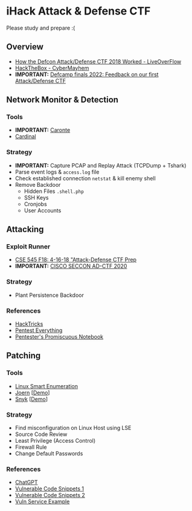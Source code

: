 # iHack Attack & Defense CTF
Please study and prepare :(

## Overview
- [How the Defcon Attack/Defense CTF 2018 Worked - LiveOverFlow](https://www.youtube.com/watch?v=RkaLyji9pNs)
- [HackTheBox - CyberMayhem](https://www.youtube.com/watch?v=XPyp_RP7OMY&list=WL&index=3&t=19s)
- **IMPORTANT:** [Defcamp finals 2022: Feedback on our first Attack/Defense CTF](https://www.riskinsight-wavestone.com/en/2022/11/defcamp-finals-2022-feedback-on-our-first-attack-defense-ctf/)

## Network Monitor & Detection
### Tools
- **IMPORTANT:** [Caronte](https://github.com/eciavatta/caronte)
- [Cardinal](https://github.com/vidar-team/Cardinal)

### Strategy
- **IMPORTANT:** Capture PCAP and Replay Attack (TCPDump + Tshark)
- Parse event logs & `access.log` file
- Check established connection `netstat` & kill enemy shell
- Remove Backdoor
  - Hidden Files `.shell.php`
  - SSH Keys
  - Cronjobs
  - User Accounts

## Attacking
### Exploit Runner
- [CSE 545 F18: 4-16-18 "Attack-Defense CTF Prep](https://github.com/AchyuthaBharadwaj/PCTF)
- **IMPORTANT:** [CISCO SECCON AD-CTF 2020](https://medium.com/csictf/cisco-seccon-2020-ad-ctf-2614b27f387a)

### Strategy
- Plant Persistence Backdoor 

### References
- [HackTricks](https://book.hacktricks.xyz/welcome/readme)
- [Pentest Everything](https://viperone.gitbook.io/pentest-everything/)
- [Pentester's Promiscuous Notebook](https://ppn.snovvcrash.rocks/)

## Patching
### Tools
- [Linux Smart Enumeration](https://github.com/diego-treitos/linux-smart-enumeration)
- [Joern](https://github.com/joernio/joern) [[Demo](https://www.youtube.com/watch?v=qtGRNb_2Khs)]
- [Snyk](https://github.com/snyk/) [[Demo](https://www.youtube.com/watch?v=tyL3Ouais1c)]

### Strategy
- Find misconfiguration on Linux Host using LSE
- Source Code Review
- Least Privilege (Access Control)
- Firewall Rule
- Change Default Passwords

### References
- [ChatGPT](https://chat.openai.com/chat)
- [Vulnerable Code Snippets 1](https://github.com/snoopysecurity/Vulnerable-Code-Snippets)
- [Vulnerable Code Snippets 2](https://github.com/yeswehack/vulnerable-code-snippets)
- [Vuln Service Example](https://github.com/oldeurope/rwthctf2012/tree/master/services)
